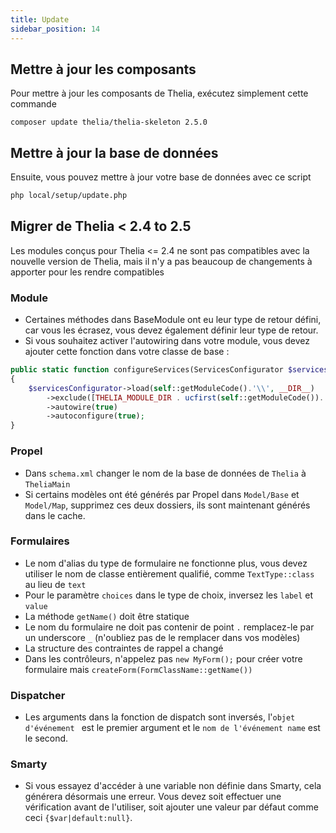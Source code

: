 ```yaml
---
title: Update
sidebar_position: 14
---
```


## Mettre à jour les composants
Pour mettre à jour les composants de Thelia, exécutez simplement cette commande

```
composer update thelia/thelia-skeleton 2.5.0
```

## Mettre à jour la base de données
Ensuite, vous pouvez mettre à jour votre base de données avec ce script

```bash
php local/setup/update.php
```

## Migrer de Thelia < 2.4 to 2.5
Les modules conçus pour Thelia <= 2.4 ne sont pas compatibles avec la nouvelle version de Thelia, mais il n'y a pas beaucoup de changements à apporter pour les rendre compatibles

### Module
- Certaines méthodes dans BaseModule ont eu leur type de retour défini, car vous les écrasez, vous devez également définir leur type de retour.
- Si vous souhaitez activer l'autowiring dans votre module, vous devez ajouter cette fonction dans votre classe de base :
```php
public static function configureServices(ServicesConfigurator $servicesConfigurator): void
{
    $servicesConfigurator->load(self::getModuleCode().'\\', __DIR__)
        ->exclude([THELIA_MODULE_DIR . ucfirst(self::getModuleCode()). "/I18n/*"])
        ->autowire(true)
        ->autoconfigure(true);
}
```

### Propel
- Dans `schema.xml` changer le nom de la base de données de `Thelia` à `TheliaMain`
- Si certains modèles ont été générés par Propel dans `Model/Base` et `Model/Map`, supprimez ces deux dossiers, ils sont maintenant générés dans le cache.

### Formulaires
- Le nom d'alias du type de formulaire ne fonctionne plus, vous devez utiliser le nom de classe entièrement qualifié, comme `TextType::class` au lieu de `text`
- Pour le paramètre `choices` dans le type de choix, inversez les `label` et `value`
- La méthode `getName()` doit être statique
- Le nom du formulaire ne doit pas contenir de point `.` remplacez-le par un underscore `_` (n'oubliez pas de le remplacer dans vos modèles)
- La structure des contraintes de rappel a changé
- Dans les contrôleurs, n'appelez pas `new MyForm();` pour créer votre formulaire mais `createForm(FormClassName::getName())`

### Dispatcher
- Les arguments dans la fonction de dispatch sont inversés, l'`objet d'événement ` est le premier argument et le `nom de l'événement name` est le second.

### Smarty
- Si vous essayez d'accéder à une variable non définie dans Smarty, cela générera désormais une erreur. Vous devez soit effectuer une vérification avant de l'utiliser, soit ajouter une valeur par défaut comme ceci ` {$var|default:null} `.

